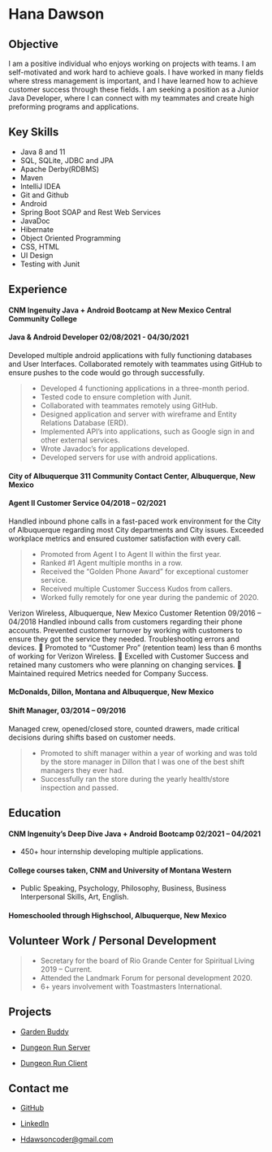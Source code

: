 # Hana Dawson

## Objective

I am a positive individual who enjoys working on projects with teams. 
I am self-motivated and work hard to achieve goals. 
I have worked in many fields where stress management is important, and I have learned how to achieve customer success through these fields. 
I am seeking a position as a Junior Java Developer, where I can connect with my teammates and create high preforming programs and applications.

## Key Skills

* Java 8 and 11
* SQL, SQLite, JDBC and JPA
* Apache Derby(RDBMS)
* Maven
* IntelliJ IDEA 
* Git and Github
* Android
* Spring Boot SOAP and Rest Web Services
* JavaDoc
* Hibernate
* Object Oriented Programming
* CSS, HTML
* UI Design
* Testing with Junit

## Experience

#### CNM Ingenuity Java + Android Bootcamp at New Mexico Central Community College

#### Java & Android Developer 02/08/2021 - 04/30/2021

Developed multiple android applications with fully functioning databases and User Interfaces. Collaborated remotely with teammates using GitHub to ensure pushes to the code would go through successfully. 

> * Developed 4 functioning applications in a three-month period.
> * Tested code to ensure completion with Junit.
> * Collaborated with teammates remotely using GitHub.
> * Designed application and server with wireframe and Entity Relations Database (ERD).
> * Implemented API’s into applications, such as Google sign in and other external services.
> * Wrote Javadoc’s for applications developed.
> * Developed servers for use with android applications.

#### City of Albuquerque 311 Community Contact Center, Albuquerque, New Mexico
#### Agent II Customer Service 04/2018 – 02/2021
Handled inbound phone calls in a fast-paced work environment for the City of Albuquerque regarding 
most City departments and City issues. Exceeded workplace metrics and ensured customer satisfaction 
with every call.
> * Promoted from Agent I to Agent II within the first year. 
> * Ranked #1 Agent multiple months in a row.
> * Received the “Golden Phone Award” for exceptional customer service.
> * Received multiple Customer Success Kudos from callers.
> * Worked fully remotely for one year during the pandemic of 2020.

Verizon Wireless, Albuquerque, New Mexico
Customer Retention 09/2016 – 04/2018
Handled inbound calls from customers regarding their phone accounts. Prevented customer turnover by working with customers to ensure they got the service they needed. Troubleshooting errors and devices.
	Promoted to “Customer Pro” (retention team) less than 6 months of working for Verizon Wireless.
	Excelled with Customer Success and retained many customers who were planning on changing services.
	Maintained required Metrics needed for Company Success.

#### McDonalds, Dillon, Montana and Albuquerque, New Mexico
#### Shift Manager, 03/2014 – 09/2016
Managed crew, opened/closed store, counted drawers, made critical decisions during shifts based on 
customer needs.
> * Promoted to shift manager within a year of working and was told by the store manager in Dillon that I was one of the best shift managers they ever had.
> * Successfully ran the store during the yearly health/store inspection and passed.


## Education

#### CNM Ingenuity’s Deep Dive Java + Android Bootcamp 02/2021 – 04/2021
* 450+ hour internship developing multiple applications.

#### College courses taken, CNM and University of Montana Western
* Public Speaking, Psychology, Philosophy, Business, Business Interpersonal Skills, Art, English.

#### Homeschooled through Highschool, Albuquerque, New Mexico

## Volunteer Work / Personal Development
> * Secretary for the board of Rio Grande Center for Spiritual Living 2019 – Current.
> * Attended the Landmark Forum for personal development 2020.
> * 6+ years involvement with Toastmasters International.


## Projects

* [Garden Buddy](https://github.com/ddc-java-12/personal-android-project-HDawson-coder)

* [Dungeon Run Server](https://github.com/dungeon-run/dungeon-run-service)

* [Dungeon Run Client](https://github.com/dungeon-run/dungeon-run-client)

## Contact me

* [GitHub](https://github.com/HDawson-coder)

* [LinkedIn](https://www.linkedin.com/in/hana-d-57270b205/)

* Hdawsoncoder@gmail.com
